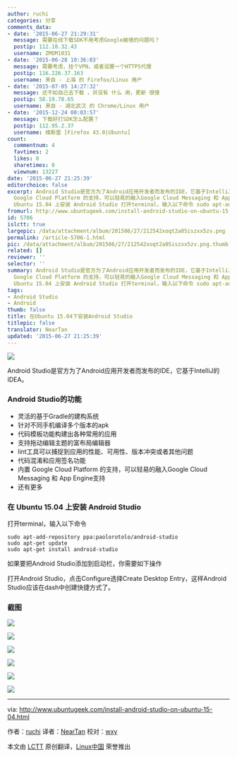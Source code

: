 ```yaml
---
author: ruchi
categories: 分享
comments_data:
- date: '2015-06-27 21:29:31'
  message: 需要在线下载SDK不用考虑Google被墙的问题吗？
  postip: 112.10.32.43
  username: ZMOM1031
- date: '2015-06-28 10:36:03'
  message: 需要考虑，挂个VPN，或者设置一个HTTPS代理
  postip: 116.226.37.163
  username: 来自 - 上海 的 Firefox/Linux 用户
- date: '2015-07-05 14:27:32'
  message: 还不如自己去下载 ，并没有 什么 用，更新 很慢
  postip: 58.19.78.65
  username: 来自 - 湖北武汉 的 Chrome/Linux 用户
- date: '2015-12-24 00:03:57'
  message: 下载好打SDK怎么配置？
  postip: 112.95.2.37
  username: 维斯堡 [Firefox 43.0|Ubuntu]
count:
  commentnum: 4
  favtimes: 2
  likes: 0
  sharetimes: 0
  viewnum: 13227
date: '2015-06-27 21:25:39'
editorchoice: false
excerpt: Android Studio是官方为了Android应用开发者而发布的IDE，它基于IntelliJ的IDEA。 Android Studio的功能   灵活的基于Gradle的建构系统   针对不同手机编译多个版本的apk   代码模板功能构建出各种常用的应用   支持拖动编辑主题的富布局编辑器   lint工具可以捕捉到应用的性能、可用性、版本冲突或者其他问题   代码混淆和应用签名功能   内置
  Google Cloud Platform 的支持，可以轻易的融入Google Cloud Messaging 和 App Engine支持   还有更多   在
  Ubuntu 15.04 上安装 Android Studio 打开terminal，输入以下命令 sudo apt-add-repo
fromurl: http://www.ubuntugeek.com/install-android-studio-on-ubuntu-15-04.html
id: 5706
islctt: true
largepic: /data/attachment/album/201506/27/212542xoqt2a05iszxx5zv.png
permalink: /article-5706-1.html
pic: /data/attachment/album/201506/27/212542xoqt2a05iszxx5zv.png.thumb.jpg
related: []
reviewer: ''
selector: ''
summary: Android Studio是官方为了Android应用开发者而发布的IDE，它基于IntelliJ的IDEA。 Android Studio的功能   灵活的基于Gradle的建构系统   针对不同手机编译多个版本的apk   代码模板功能构建出各种常用的应用   支持拖动编辑主题的富布局编辑器   lint工具可以捕捉到应用的性能、可用性、版本冲突或者其他问题   代码混淆和应用签名功能   内置
  Google Cloud Platform 的支持，可以轻易的融入Google Cloud Messaging 和 App Engine支持   还有更多   在
  Ubuntu 15.04 上安装 Android Studio 打开terminal，输入以下命令 sudo apt-add-repo
tags:
- Android Studio
- Android
thumb: false
title: 在Ubuntu 15.04下安装Android Studio
titlepic: false
translator: NearTan
updated: '2015-06-27 21:25:39'
---
```


![](/data/attachment/album/201506/27/212542xoqt2a05iszxx5zv.png)


Android Studio是官方为了Android应用开发者而发布的IDE，它基于IntelliJ的IDEA。


### Android Studio的功能


* 灵活的基于Gradle的建构系统
* 针对不同手机编译多个版本的apk
* 代码模板功能构建出各种常用的应用
* 支持拖动编辑主题的富布局编辑器
* lint工具可以捕捉到应用的性能、可用性、版本冲突或者其他问题
* 代码混淆和应用签名功能
* 内置 Google Cloud Platform 的支持，可以轻易的融入Google Cloud Messaging 和 App Engine支持
* 还有更多


### 在 Ubuntu 15.04 上安装 Android Studio


打开terminal，输入以下命令



```
sudo apt-add-repository ppa:paolorotolo/android-studio
sudo apt-get update
sudo apt-get install android-studio

```

如果要把Android Studio添加到启动栏，你需要如下操作


打开Android Studio，点击Configure选择Create Desktop Entry，这样Android Studio应该在dash中创建快捷方式了。


### 截图


![](/data/attachment/album/201506/27/212543ytqtz6i7ag46mvui.png)


![](/data/attachment/album/201506/27/212545f0qypn0nyjrrd6py.png)


![](/data/attachment/album/201506/27/212546slgfd86jdxtoqxf7.png)


![](/data/attachment/album/201506/27/212548vcoa6059u5ku5h65.png)


![](/data/attachment/album/201506/27/212550krru7b2x9wvwmd42.png)


![](/data/attachment/album/201506/27/212552iykzxymy26bs4lfy.png)




---


via: <http://www.ubuntugeek.com/install-android-studio-on-ubuntu-15-04.html>


作者：[ruchi](http://www.ubuntugeek.com/author/ubuntufix) 译者：[NearTan](https://github.com/NearTan) 校对：[wxy](https://github.com/wxy)


本文由 [LCTT](https://github.com/LCTT/TranslateProject) 原创翻译，[Linux中国](https://linux.cn/) 荣誉推出